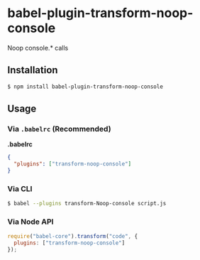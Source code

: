 # babel-plugin-transform-noop-console

Noop console.* calls

## Installation

```sh
$ npm install babel-plugin-transform-noop-console
```

## Usage

### Via `.babelrc` (Recommended)

**.babelrc**

```json
{
  "plugins": ["transform-noop-console"]
}
```

### Via CLI

```sh
$ babel --plugins transform-Noop-console script.js
```

### Via Node API

```javascript
require("babel-core").transform("code", {
  plugins: ["transform-noop-console"]
});
```
